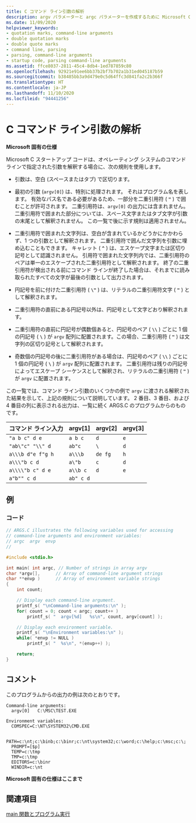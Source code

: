 ```yaml
---
title: C コマンド ライン引数の解析
description: argv パラメーターと argc パラメーターを作成するために Microsoft C ランタイムのスタートアップ コードによってコマンド ライン引数が解釈される方法について説明します。
ms.date: 11/09/2020
helpviewer_keywords:
- quotation marks, command-line arguments
- double quotation marks
- double quote marks
- command line, parsing
- parsing, command-line arguments
- startup code, parsing command-line arguments
ms.assetid: ffce8037-2811-45c4-8db4-1ed787859c80
ms.openlocfilehash: 92921e91ee6bb37b2bf7b702a1b31ed045187b59
ms.sourcegitcommit: b38485bb3a9d479e0c5d64ffc3d841fa2c2b366f
ms.translationtype: HT
ms.contentlocale: ja-JP
ms.lasthandoff: 11/10/2020
ms.locfileid: "94441256"
---
```

# <a name="parsing-c-command-line-arguments"></a>C コマンド ライン引数の解析

**Microsoft 固有の仕様**

Microsoft C スタートアップ コードは、オペレーティング システムのコマンド ラインで指定された引数を解釈する場合に、次の規則を使用します。

- 引数は、空白 (スペースまたはタブ) で区切ります。

- 最初の引数 (`argv[0]`) は、特別に処理されます。 それはプログラム名を表します。 有効なパス名である必要があるため、一部分を二重引用符 ( **`"`** ) で囲むことが許可されます。 二重引用符は、`argv[0]` の出力には含まれません。 二重引用符で囲まれた部分については、スペース文字またはタブ文字が引数の末尾として解釈されません。 この一覧で後に示す規則は適用されません。

- 二重引用符で囲まれた文字列は、空白が含まれているかどうかにかかわらず、1 つの引数として解釈されます。 二重引用符で囲んだ文字列を引数に埋め込むこともできます。 キャレット ( **`^`** ) は、エスケープ文字または区切り記号として認識されません。 引用符で囲まれた文字列内では、二重引用符のペアは単一のエスケープされた二重引用符として解釈されます。 終了の二重引用符が検出される前にコマンド ラインが終了した場合は、それまでに読み取られたすべての文字が最後の引数として出力されます。

- 円記号を前に付けた二重引用符 ( **`\"`** ) は、リテラルの二重引用符文字 ( **`"`** ) として解釈されます。

- 二重引用符の直前にある円記号以外は、円記号として文字どおり解釈されます。

- 二重引用符の直前に円記号が偶数個あると、円記号のペア ( **`\\`** ) ごとに 1 個の円記号 ( **`\`** ) が `argv` 配列に配置されます。この場合、二重引用符 ( **`"`** ) は文字列の区切り記号として解釈されます。

- 奇数個の円記号の後に二重引用符がある場合は、円記号のペア ( **`\\`** ) ごとに 1 個の円記号 ( **`\`** ) が `argv` 配列に配置されます。 二重引用符は残りの円記号によってエスケープ シーケンスとして解釈され、リテラルの二重引用符 ( **`"`** ) が `argv` に配置されます。

この一覧では、コマンド ライン引数のいくつかの例で `argv` に渡される解釈された結果を示して、上記の規則について説明しています。 2 番目、3 番目、および 4 番目の列に表示される出力は、一覧に続く ARGS.C のプログラムからのものです。

|コマンド ライン入力|argv[1]|argv[2]|argv[3]|
|-------------------------|---------------|---------------|---------------|
|`"a b c" d e`|`a b c`|`d`|`e`|
|`"ab\"c" "\\" d`|`ab"c`|`\`|`d`|
|`a\\\b d"e f"g h`|`a\\\b`|`de fg`|`h`|
|`a\\\"b c d`|`a\"b`|`c`|`d`|
|`a\\\\"b c" d e`|`a\\b c`|`d`|`e`|
|`a"b"" c d`|`ab" c d`|||

## <a name="example"></a>例

### <a name="code"></a>コード

```c
// ARGS.C illustrates the following variables used for accessing
// command-line arguments and environment variables:
// argc  argv  envp
//

#include <stdio.h>

int main( int argc, // Number of strings in array argv
char *argv[],      // Array of command-line argument strings
char **envp )      // Array of environment variable strings
{
    int count;

    // Display each command-line argument.
    printf_s( "\nCommand-line arguments:\n" );
    for( count = 0; count < argc; count++ )
        printf_s( "  argv[%d]   %s\n", count, argv[count] );

    // Display each environment variable.
    printf_s( "\nEnvironment variables:\n" );
    while( *envp != NULL )
        printf_s( "  %s\n", *(envp++) );

    return;
}
```

## <a name="comments"></a>コメント

このプログラムからの出力の例は次のとおりです。

```
Command-line arguments:
  argv[0]   C:\MSC\TEST.EXE

Environment variables:
  COMSPEC=C:\NT\SYSTEM32\CMD.EXE

  PATH=c:\nt;c:\binb;c:\binr;c:\nt\system32;c:\word;c:\help;c:\msc;c:\;
  PROMPT=[$p]
  TEMP=c:\tmp
  TMP=c:\tmp
  EDITORS=c:\binr
  WINDIR=c:\nt
```

**Microsoft 固有の仕様はここまで**

## <a name="see-also"></a>関連項目

[main 関数とプログラム実行](../c-language/main-function-and-program-execution.md)
